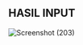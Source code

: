 ## HASIL INPUT 


![Screenshot (203)](https://github.com/ariep1993/ProjectUMKM/assets/115473865/4b55e54a-4232-4790-b8d7-14812b9307ae)
